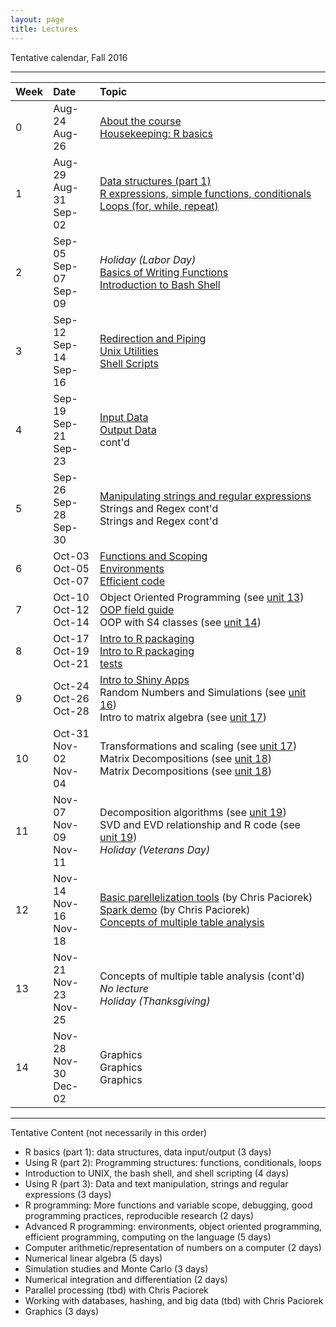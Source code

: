 ```yaml
---
layout: page
title: Lectures
---
```


Tentative calendar, Fall 2016

-----

<table>
  <thead>
    <tr>
      <th align="left">Week</th>
      <th align="left">Date</th>
      <th align="left">Topic</th>
    </tr>
  </thead>
  <tbody>
    <tr>
      <td>0</td>
      <td>
        Aug-24<br>
        Aug-26
      </td>
      <td>
        <a href="00-about-course">About the course</a><br>
        <a href="00-housekeeping">Housekeeping: R basics</a><br>
      </td>
    </tr>
    <tr>
      <td>1</td>
      <td>
        Aug-29<br>
        Aug-31<br>
        Sep-02
      </td>
      <td>
        <a href="01-data-structures">Data structures (part 1)</a><br>
        <a href="01-expressions-control-flow">R expressions, simple functions, conditionals</a><br>
        <a href="01-expressions-control-flow">Loops (for, while, repeat)</a>
      </td>
    </tr>
    <tr>
      <td>2</td>
      <td>
        Sep-05<br>
        Sep-07<br>
        Sep-09
      </td>
      <td>
        <em>Holiday (Labor Day)</em><br>
        <a href="01-writing-functions">Basics of Writing Functions</a><br>
        <a href="02-bash-introduction">Introduction to Bash Shell</a>
      </td>
    </tr>
    <tr>
      <td>3</td>
      <td>
        Sep-12<br>
        Sep-14<br>
        Sep-16
      </td>
      <td>
        <a href="02-redirection-piping">Redirection and Piping</a><br>
        <a href="02-unix-utilities">Unix Utilities</a><br>
        <a href="02-shell-scripts">Shell Scripts</a>
      </td>
    </tr>
    <tr>
      <td>4</td>
      <td>
        Sep-19<br>
        Sep-21<br>
        Sep-23
      </td>
      <td>
        <a href="03-input-data">Input Data</a><br>
        <a href="03-output-data">Output Data</a><br>
        cont'd
      </td>
    </tr>
    <tr>
      <td>5</td>
      <td>
        Sep-26<br>
        Sep-28<br>
        Sep-30
      </td>
      <td>
        <a href="04-strings">Manipulating strings and regular expressions</a><br>
        Strings and Regex cont'd<br>
        Strings and Regex cont'd
      </td>
    </tr>
    <tr>
      <td>6</td>
      <td>
        Oct-03<br>
        Oct-05<br>
        Oct-07
      </td>
      <td>
        <a href="http://adv-r.had.co.nz/Functions.html" target="_blank">Functions and Scoping</a><br>
        <a href="http://adv-r.had.co.nz/Environments.html" target="_blank">Environments</a><br>
        <a href="http://adv-r.had.co.nz/Performance.html" target="_blank">Efficient code</a>
      </td>
    </tr>
    <tr>
      <td>7</td>
      <td>
        Oct-10<br>
        Oct-12<br>
        Oct-14
      </td>
      <td>
        Object Oriented Programming (see <a href="https://github.com/ucb-stat243/stat243-fall-2016/blob/master/units/13-programming-s3classes.pdf" target="_blank">unit 13</a>)<br>
        <a href="http://adv-r.had.co.nz/OO-essentials.html" target="_target">OOP field guide</a><br>
        OOP with S4 classes (see <a href="https://github.com/ucb-stat243/stat243-fall-2016/blob/master/units/14-programming-s4classes.pdf" target="_blank">unit 14</a>)
      </td>
    </tr>
    <tr>
      <td>8</td>
      <td>
        Oct-17<br>
        Oct-19<br>
        Oct-21
      </td>
      <td>
        <a href="http://r-pkgs.had.co.nz/" target="_target">Intro to R packaging</a><br>
        <a href="http://r-pkgs.had.co.nz/" target="_target">Intro to R packaging</a><br>
        <a href="http://r-pkgs.had.co.nz/tests.html" target="_target">tests</a>
      </td>
    </tr>
    <tr>
      <td>9</td>
      <td>
        Oct-24<br>
        Oct-26<br>
        Oct-28
      </td>
      <td>
        <a href="http://shiny.rstudio.com/tutorial/" target="_target">Intro to Shiny Apps</a><br>
        Random Numbers and Simulations (see <a href="https://github.com/ucb-stat243/stat243-fall-2016/blob/master/units/16-random-simulations.pdf" target="_blank">unit 16</a>)<br>
        Intro to matrix algebra (see <a href="https://github.com/ucb-stat243/stat243-fall-2016/blob/master/units/17-matrix-algebra.pdf" target="_blank">unit 17</a>)
      </td>
    </tr>
    <tr>
      <td>10</td>
      <td>
        Oct-31<br>
        Nov-02<br>
        Nov-04
      </td>
      <td>
        Transformations and scaling (see <a href="https://github.com/ucb-stat243/stat243-fall-2016/blob/master/units/17-matrix-algebra.pdf" target="_blank">unit 17</a>)<br>
        Matrix Decompositions (see <a href="https://github.com/ucb-stat243/stat243-fall-2016/blob/master/units/18-matrix-decompositions.pdf" target="_blank">unit 18</a>)<br>
        Matrix Decompositions (see <a href="https://github.com/ucb-stat243/stat243-fall-2016/blob/master/units/18-matrix-decompositions.pdf" target="_blank">unit 18</a>)
      </td>
    </tr>
    <tr>
      <td>11</td>
      <td>
        Nov-07<br>
        Nov-09<br>
        Nov-11
      </td>
      <td>
        Decomposition algorithms (see <a href="https://github.com/ucb-stat243/stat243-fall-2016/blob/master/units/19-nipals-als-normalized-weights.R" target="_blank">unit 19</a>)<br>
        SVD and EVD relationship and R code (see <a href="https://github.com/ucb-stat243/stat243-fall-2016/blob/master/units/19-svd-evd.R" target="_blank">unit 19</a>)<br>
        <em>Holiday (Veterans Day)</em>
      </td>
    </tr>
    <tr>
      <td>12</td>
      <td>
        Nov-14<br>
        Nov-16<br>
        Nov-18
      </td>
      <td>
        <a href="https://github.com/berkeley-scf/tutorial-parallel-basics" target="_blank">Basic parellelization tools</a> (by Chris Paciorek)<br>
        <a href="https://github.com/berkeley-scf/spark-stat243-2016" target="_blank">Spark demo</a> (by Chris Paciorek)<br>
        <a href="https://docs.google.com/presentation/d/1puXYL5GTaM1uN0K3bFvL2ZNCZjXIwCJ5es2iJytd-go/pub?start=false&loop=false&delayms=3000" target="_blank">Concepts of multiple table analysis</a>
      </td>
    </tr>
    <tr>
      <td>13</td>
      <td>
        Nov-21<br>
        Nov-23<br>
        Nov-25
      </td>
      <td>
        Concepts of multiple table analysis (cont'd)<br>
        <em>No lecture</em><br>
        <em>Holiday (Thanksgiving)</em>
      </td>
    </tr>
    <tr>
      <td>14</td>
      <td>
        Nov-28<br>
        Nov-30<br>
        Dec-02
      </td>
      <td>
        Graphics<br>
        Graphics<br>
        Graphics</em>
      </td>
    </tr>
  </tbody>
 </table>


-----

Tentative Content (not necessarily in this order)

- R basics (part 1): data structures, data input/output (3 days)
- Using R (part 2): Programming structures: functions, conditionals, loops
- Introduction to UNIX, the bash shell, and shell scripting (4 days)
- Using R (part 3): Data and text manipulation, strings and regular expressions (3 days)
- R programming: More functions and variable scope, debugging, good 
programming practices, reproducible research (2 days)
- Advanced R programming: environments, object oriented programming, efficient
 programming, computing on the language (5 days)
- Computer arithmetic/representation of numbers on a computer (2 days)
- Numerical linear algebra (5 days)
- Simulation studies and Monte Carlo (3 days)
- Numerical integration and differentiation (2 days)
- Parallel processing (tbd) with Chris Paciorek
- Working with databases, hashing, and big data (tbd) with Chris Paciorek
- Graphics (3 days)

